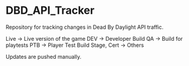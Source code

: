 # DBD_API_Tracker
Repository for tracking changes in Dead By Daylight API traffic.

Live -> Live version of the game
DEV -> Developer Build
QA -> Build for playtests
PTB -> Player Test Build
Stage, Cert -> Others

Updates are pushed manually. 

